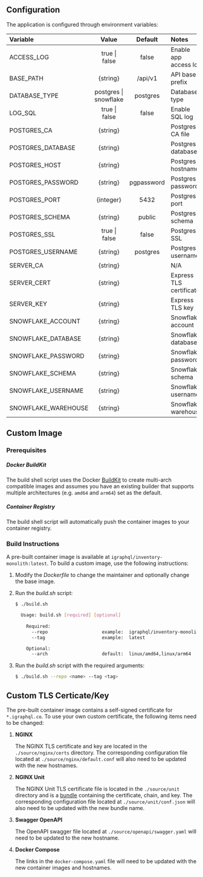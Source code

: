 ## Configuration
The application is configured through environment variables:

| Variable            | Value                     | Default    | Notes                   |
| :------------------ | :-----------------------: | :--------: | :---------------------- |
| ACCESS_LOG          | true &#124; false         | false      | Enable app access log   |
| BASE_PATH           | {string}                  | /api/v1    | API base prefix         |
| DATABASE_TYPE       | postgres &#124; snowflake | postgres   | Database type           |
| LOG_SQL             | true &#124; false         | false      | Enable SQL log          |
| POSTGRES_CA         | {string}                  |            | Postgres CA file        |
| POSTGRES_DATABASE   | {string}                  |            | Postgres database       |
| POSTGRES_HOST       | {string}                  |            | Postgres hostname       |
| POSTGRES_PASSWORD   | {string}                  | pgpassword | Postgres password       |
| POSTGRES_PORT       | {integer}                 | 5432       | Postgres port           |
| POSTGRES_SCHEMA     | {string}                  | public     | Postgres schema         |
| POSTGRES_SSL        | true &#124; false         | false      | Postgres SSL            |
| POSTGRES_USERNAME   | {string}                  | postgres   | Postgres username       |
| SERVER_CA           | {string}                  |            | N/A                     |
| SERVER_CERT         | {string}                  |            | Express TLS certificate |
| SERVER_KEY          | {string}                  |            | Express TLS key         |
| SNOWFLAKE_ACCOUNT   | {string}                  |            | Snowflake account       |
| SNOWFLAKE_DATABASE  | {string}                  |            | Snowflake database      |
| SNOWFLAKE_PASSWORD  | {string}                  |            | Snowflake password      |
| SNOWFLAKE_SCHEMA    | {string}                  |            | Snowflake schema        |
| SNOWFLAKE_USERNAME  | {string}                  |            | Snowflake username      |
| SNOWFLAKE_WAREHOUSE | {string}                  |            | Snowflake warehouse     |

## Custom Image
### Prerequisites
##### Docker BuildKit
The build shell script uses the Docker [BuildKit](https://docs.docker.com/build/buildkit/) to create multi-arch compatible images and assumes you have an existing builder that supports multiple architectures (e.g. `amd64` and `arm64`) set as the default.

##### Container Registry
The build shell script will automatically push the container images to your container registry.

### Build Instructions
A pre-built container image is available at `igraphql/inventory-monolith:latest`. To build a custom image, use the following instructions:

1. Modify the *Dockerfile* to change the maintainer and optionally change the base image.
   
2. Run the *build.sh* script:
   
   ```bash
   $ ./build.sh
   
     Usage: build.sh [required] [optional]
     
       Required:
         --repo                    example:  igraphql/inventory-monolith
         --tag                     example:  latest
   
       Optional:
         --arch                    default:  linux/amd64,linux/arm64
   ```
   
3. Run the *build.sh* script with the required arguments:
   
   ```bash
   $ ./build.sh --repo <name> --tag <tag>
   ```

## Custom TLS Certicate/Key
The pre-built container image contains a self-signed certificate for `*.igraphql.co`. To use your own custom certificate, the following items need to be changed:

1. **NGINX**

   The NGINX TLS certificate and key are located in the `./source/nginx/certs` directory. The corresponding configuration file located at `./source/nginx/default.conf` will also need to be updated with the new hostnames.
   
3. **NGINX Unit**

   The NGINX Unit TLS certificate file is located in the `./source/unit` directory and is a [bundle](https://unit.nginx.org/certificates/) containing the certificate, chain, and key. The corresponding configuration file located at `./source/unit/conf.json` will also need to be updated with the new bundle name.
   
5. **Swagger OpenAPI**

   The OpenAPI swagger file located at `./source/openapi/swagger.yaml` will need to be updated to the new hostname.
   
7. **Docker Compose**

   The links in the `docker-compose.yaml` file will need to be updated with the new container images and hostnames.

